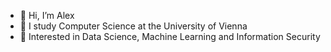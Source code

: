 - 👋 Hi, I’m Alex
- 👀 I study Computer Science at the University of Vienna
- 🌱 Interested in Data Science, Machine Learning and Information Security

<!---
holyghosst/holyghosst is a ✨ special ✨ repository because its `README.md` (this file) appears on your GitHub profile.
You can click the Preview link to take a look at your changes.
--->
